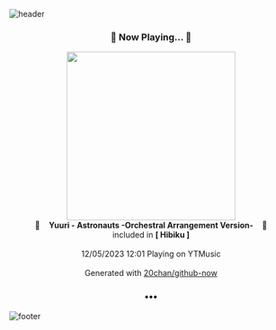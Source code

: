 ![header](https://capsule-render.vercel.app/api?type=wave&height=170&section=header&fontColor=090707&fontAlignX=45&fontAlignY=65&fontSize=100)

<h3 align="center">🎵 Now Playing... 🎵</h3>
<p align="center">
  <a href="https://music.youtube.com/watch?v=P5SLKIfzo6M">
    <img width="300" src="https://lh3.googleusercontent.com/dSPaFoqzgcpoRGXqoYRdbvwipfQgx399p_lXsxJUNgtbDWO-RYTseUDLBu-3zsQha-W8Zmo_jJOZb2tR">
  </a>
  <br>
  🎵&nbsp&nbsp&nbsp <b>Yuuri - Astronauts -Orchestral Arrangement Version-</b> &nbsp&nbsp&nbsp🎵
  <br>
  included in <b>[ Hibiku ]</b>
  
  <br />
  <br />
  12/05/2023 12:01 Playing on YTMusic
  <br />
  <br />
  Generated with <a href="https://github.com/20chan/github-now">20chan/github-now</a>
</p>

<h3 align="center">•••</h3>

![footer](https://capsule-render.vercel.app/api?type=wave&height=150&section=footer)
